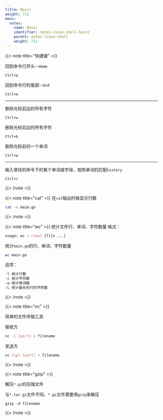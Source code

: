 ```yaml
---
title: Basic
weight: 711
menu:
  notes:
    name: Basic
    identifier: notes-linux-shell-basic
    parent: notes-linux-shell
    weight: 711
---
```


<!-- Basic Command -->


{{< note title="快捷键" >}}

回到命令行开头--`Home`
```
Ctrl+a
```

回到命令行的尾部--`End`
```
Ctrl+e
```

---

删除光标前边的所有字符
```
Ctrl+u
```

删除光标后边的所有字符
```
Ctrl+k
```

删除光标前的一个单词
```
Ctrl+w
```

---
输入曾经的命令下的某个单词或字母，按照单词的匹配`history`
```
Ctrl+r
```

{{< /note >}}


{{< note title="cat" >}}
在`cat`输出时候显示行数
```bash
cat -n maim.go
```
{{< /note >}}


{{< note title="wc" >}}
统计文件行、单词、字符数量
格式：
```bash
usage: wc [-clmw] [file ...]
```
统计`main.go`的行、单词、字符数量
```bash
wc main.go
```
选项：
```bash
-l 统计行数
-c 统计字符数
-w 统计单词数
-L 统计最长的行的字符数
```
{{< /note >}}


{{< note title="nc" >}}

简单的文件传输工具

接收方
```bash
nc -l [port] > filename
```
发送方
```bash
nc [ip] [port] < filename
```
{{< /note >}}


{{< note title="gzip" >}}

解压`*.gz`的压缩文件

与`*.tar.gz`文件不同，`*.gz`文件需要用`gzip`来解压
```
gzip -d filename
```
{{< /note >}}

